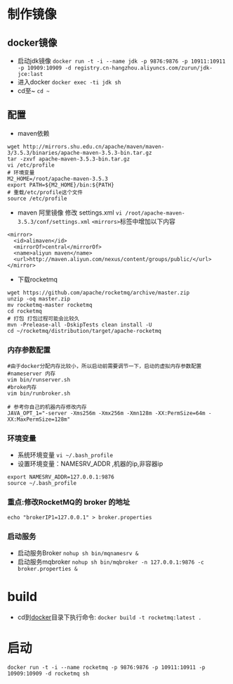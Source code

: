 # 制作镜像
## docker镜像
- 启动jdk镜像
`docker run -t -i --name jdk -p 9876:9876 -p 10911:10911 -p 10909:10909 -d registry.cn-hangzhou.aliyuncs.com/zurun/jdk-jce:last `
- 进入docker
`docker exec -ti jdk sh`
- cd至~
`cd ~`

## 配置
- maven依赖
```
wget http://mirrors.shu.edu.cn/apache/maven/maven-3/3.5.3/binaries/apache-maven-3.5.3-bin.tar.gz
tar -zxvf apache-maven-3.5.3-bin.tar.gz
vi /etc/profile
# 环境变量
M2_HOME=/root/apache-maven-3.5.3
export PATH=${M2_HOME}/bin:${PATH}
# 重载/etc/profile这个文件
source /etc/profile
```
- maven 阿里镜像
修改 settings.xml `vi /root/apache-maven-3.5.3/conf/settings.xml`
`<mirrors>`标签中增加以下内容
```
<mirror>
  <id>alimaven</id>
  <mirrorOf>central</mirrorOf>
  <name>aliyun maven</name>
  <url>http://maven.aliyun.com/nexus/content/groups/public/</url>
</mirror>
```
- 下载rocketmq
```
wget https://github.com/apache/rocketmq/archive/master.zip
unzip -oq master.zip
mv rocketmq-master rocketmq
cd rocketmq
# 打包 打包过程可能会比较久
mvn -Prelease-all -DskipTests clean install -U
cd ~/rocketmq/distribution/target/apache-rocketmq
```


### **内存参数配置**
```
#由于docker分配内存比较小，所以启动前需要调节一下，启动的虚拟内存参数配置
#nameserver 内存
vim bin/runserver.sh   
#broke内存
vim bin/runbroker.sh  

# 参考你自己的机器内存修改内存
JAVA_OPT_1="-server -Xms256m -Xmx256m -Xmn128m -XX:PermSize=64m -XX:MaxPermSize=128m"
```
### 环境变量
- 系统环境变量
`vi ~/.bash_profile`
- 设置环境变量：NAMESRV_ADDR  ,机器的ip,非容器ip
```
export NAMESRV_ADDR=127.0.0.1:9876
source ~/.bash_profile
```

### **重点:修改RocketMQ的 broker 的地址**

`echo "brokerIP1=127.0.0.1" > broker.properties`

### 启动服务
- 启动服务Broker
`nohup sh bin/mqnamesrv &`
- 启动服务mqbroker
`nohup sh bin/mqbroker -n 127.0.0.1:9876 -c broker.properties &`

# build
- cd到[docker](docker)目录下执行命令:
`docker build -t rocketmq:latest .`

# 启动
`docker run -t -i --name rocketmq -p 9876:9876 -p 10911:10911 -p 10909:10909 -d rocketmq sh`